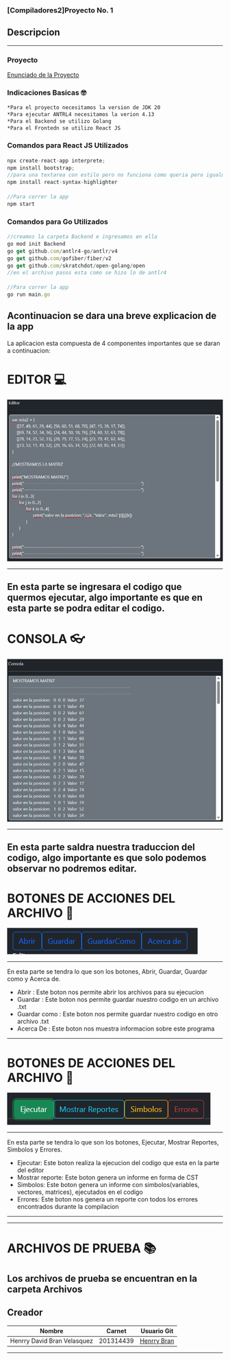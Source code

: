 ### [Compiladores2]Proyecto No. 1

## Descripcion 
___
### Proyecto

[Enunciado de la Proyecto](https://drive.google.com/file/d/1YtVQyzbbN0cWqL1iA54m3sjk2G73fEWr/view?usp=sharing)

### Indicaciones Basicas :nerd_face:
    *Para el proyecto necesitamos la version de JDK 20
    *Para ejecutar ANTRL4 necesitamos la verion 4.13
    *Para el Backend se utilizo Golang
    *Para el Frontedn se utilizo React JS
### Comandos para React JS Utilizados

```javascript
npx create-react-app interprete;
npm install bootstrap;
//para una textarea con estilo pero no funciona como queria pero igualmente esta agregado
npm install react-syntax-highlighter

//Para correr la app
npm start
```
### Comandos para Go Utilizados

```javascript
//creamos la carpeta Backend e ingresamos en ella
go mod init Backend
go get github.com/antlr4-go/antlr/v4
go get github.com/gofiber/fiber/v2
go get github.com/skratchdot/open-golang/open
//en el archivo pasos esta como se hizo lo de antlr4

//Para correr la app
go run main.go
```
## Acontinuacion se dara una breve explicacion de la app

La aplicacion esta compuesta de 4 componentes importantes que se daran a continuacion:

# EDITOR :computer:

![editor de proyecto](https://github.com/HenrryBran-Hub/Proyecto-1/blob/Develop/Imagenes/Editor.png)

---
En esta parte se ingresara el codigo que quermos ejecutar, 
algo importante es que en esta parte se podra editar el codigo.
---

# CONSOLA :eyeglasses:

![consola de proyecto](https://github.com/HenrryBran-Hub/Proyecto-1/blob/Develop/Imagenes/Consola.png)

---
En esta parte saldra nuestra traduccion del codigo,
algo importante es que solo podemos observar no podremos editar.
---

# BOTONES DE ACCIONES DEL ARCHIVO :abacus:

![consola de proyecto](https://github.com/HenrryBran-Hub/Proyecto-1/blob/Develop/Imagenes/BotonesDeIDE.png)

---
En esta parte se tendra lo que son los botones, Abrir, Guardar, Guardar como y Acerca de.
* Abrir : Este boton nos permite abrir los archivos para su ejecucion
* Guardar : Este boton nos permite guardar nuestro codigo en un archivo .txt
* Guardar como : Este boton nos permite guardar nuestro codigo en otro archivo .txt
* Acerca De : Este boton nos muestra informacion sobre este programa
---

# BOTONES DE ACCIONES DEL ARCHIVO :floppy_disk:

![consola de proyecto](https://github.com/HenrryBran-Hub/Proyecto-1/blob/Develop/Imagenes/BotonesDeEjecucion.png)

---
En esta parte se tendra lo que son los botones, Ejecutar, Mostrar Reportes, Simbolos y Errores.
* Ejecutar: Este boton realiza la ejecucion del codigo que esta en la parte del editor
* Mostrar reporte: Este boton genera un informe en forma de CST
* Simbolos: Este boton genera un informe con simbolos(variables, vectores, matrices), ejecutados en el codigo
* Errores: Este boton nos genera un reporte con todos los errores encontrados durante la compilacion
---

---
# ARCHIVOS DE PRUEBA  :books:

Los archivos de prueba se encuentran en la carpeta Archivos
---

## Creador
| Nombre | Carnet | Usuario Git |
|----------|----------|----------|
| Henrry David Bran Velasquez | 201314439 | [Henrry Bran](https://github.com/HenrryBran-Hub) |
___

